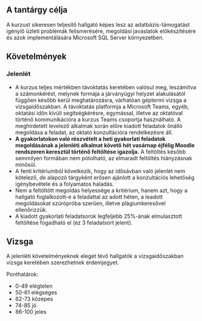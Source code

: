 ## A tantárgy célja

A kurzust sikeresen teljesítő hallgató képes lesz az adatbázis-támogatást igénylő üzleti problémák felismerésére, megoldási javaslatok előkészítésére és azok implementálására Microsoft SQL Server környezetben. 

## Követelmények

### Jelenlét 
- A kurzus teljes mértékben távoktatás keretében valósul meg, leszámítva a számonkérést, melynek formája a járványügyi helyzet alakulásától függően később kerül meghatározásra, várhatóan géptermi vizsga a vizsgaidőszakban. A távoktatás platformja a Microsoft Teams, egyéb, oktatási időn kívüli segítségkérésre, egymással, illetve az oktatóval történő kommunikációra a kurzus Teams csoportja használható. A meghirdetett levelező alkalmak során előre kiadott feladatok önálló megoldása a feladat, az oktató konzultációra rendelkezésre áll.
- **A gyakorlatokon való részvételt a heti gyakorlati feladatok megoldásának a jelenléti alkalmat követő hét vasárnap éjfélig Moodle rendszeren keresztül történő feltöltése igazolja.** A feltöltés később semmilyen formában nem pótolható, az elmaradt feltöltés hiányzásnak minősül.   
- A fenti kritériumból következik, hogy az idősávban való jelenlét nem kötelező, de alapozó tárgyként erősen ajánlott a konzultációs lehetőség igénybevétele és a folyamatos haladás.
- Nem a feltöltött megoldás helyessége a kritérium, hanem azt, hogy a hallgató foglalkozott-e a feladattal az adott héten, a leadott megoldásokat szúrópróba szerűen, illetve plágiumkeresővel ellenőrizzük. 
- A kiadott gyakorlati feladatsorok legfeljebb 25%-ának elmulasztott feltöltése fogadható el (ez 3 feladatsort jelent).

## Vizsga
A jelenléti követelményeknek eleget tévő hallgatók a vizsgaidőszakban vizsga keretében szerezhetnek érdemjegyet. 

Ponthatárok:
-   0-49 elégtelen
-   50-61 elégséges
-   62-73 közepes
-   74-85 jó
-   86-100 jeles
